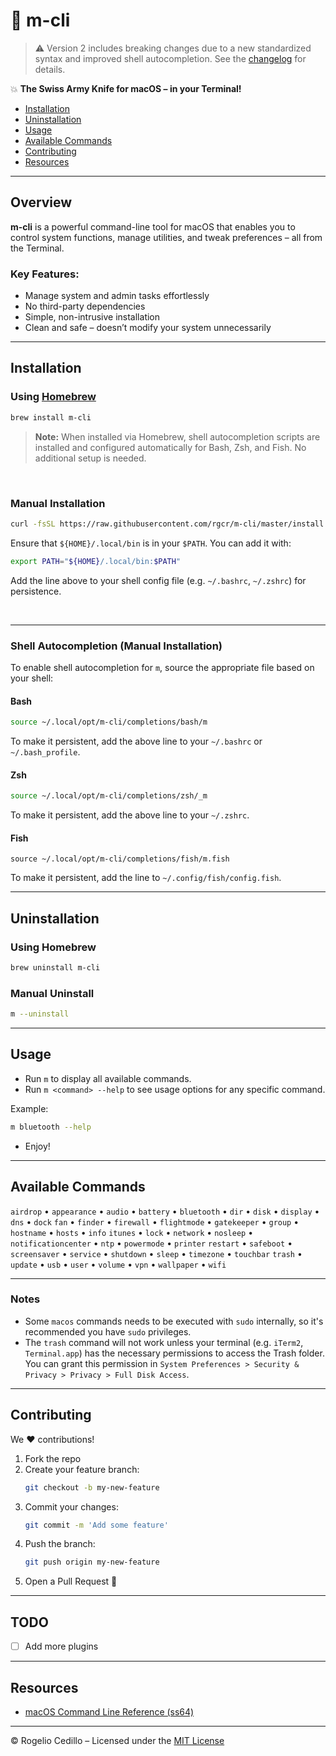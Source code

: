 #  m-cli

> ⚠️ Version 2 includes breaking changes due to a new standardized syntax and improved shell autocompletion.
> See the [changelog](CHANGELOG.md) for details.


💥 **The Swiss Army Knife for macOS – in your Terminal!**

- [Installation](#installation)
- [Uninstallation](#uninstallation)
- [Usage](#usage)
- [Available Commands](#available-commands)
- [Contributing](#contributing)
- [Resources](#resources)

---

## Overview

**m-cli** is a powerful command-line tool for macOS that enables you to control system functions, manage utilities, and tweak preferences – all from the Terminal.

### Key Features:
-  Manage system and admin tasks effortlessly
-  No third-party dependencies
-  Simple, non-intrusive installation
-  Clean and safe – doesn’t modify your system unnecessarily

---

## Installation

###  Using [Homebrew](https://brew.sh/)
```sh
brew install m-cli
```

> **Note:** When installed via Homebrew, shell autocompletion scripts are installed and configured automatically for Bash, Zsh, and Fish. No additional setup is needed.
<br/>

###  Manual Installation
```sh
curl -fsSL https://raw.githubusercontent.com/rgcr/m-cli/master/install.sh | bash
```

Ensure that `${HOME}/.local/bin` is in your `$PATH`. You can add it with:

```sh
export PATH="${HOME}/.local/bin:$PATH"
```

Add the line above to your shell config file (e.g. `~/.bashrc`, `~/.zshrc`) for persistence.

<br/>

---

### Shell Autocompletion (Manual Installation)

To enable shell autocompletion for `m`, source the appropriate file based on your shell:

#### Bash
```sh
source ~/.local/opt/m-cli/completions/bash/m
```

To make it persistent, add the above line to your `~/.bashrc` or `~/.bash_profile`.

#### Zsh
```sh
source ~/.local/opt/m-cli/completions/zsh/_m
```

To make it persistent, add the above line to your `~/.zshrc`.

#### Fish
```fish
source ~/.local/opt/m-cli/completions/fish/m.fish
```

To make it persistent, add the line to `~/.config/fish/config.fish`.

---

## Uninstallation

###  Using Homebrew
```sh
brew uninstall m-cli
```

### Manual Uninstall
```sh
m --uninstall
```

---

## Usage

- Run `m` to display all available commands.
- Run `m <command> --help` to see usage options for any specific command.

Example:
```sh
m bluetooth --help
```

- Enjoy!

---

## Available Commands

`airdrop` • `appearance` • `audio` • `battery` • `bluetooth` • `dir` • `disk` • `display` • `dns` • `dock`
`fan` • `finder` • `firewall` • `flightmode` • `gatekeeper` • `group` • `hostname` • `hosts` • `info`
`itunes` • `lock` • `network` • `nosleep` • `notificationcenter` • `ntp` • `powermode` • `printer`
`restart` • `safeboot` • `screensaver` • `service` • `shutdown` • `sleep` • `timezone` • `touchbar`
`trash` • `update` • `usb` • `user` • `volume` • `vpn` • `wallpaper` • `wifi`

---

### Notes
- Some `macos` commands needs to be executed with `sudo` internally, so it's recommended you have `sudo` privileges.
- The `trash` command will not work unless your terminal (e.g. `iTerm2`, `Terminal.app`) has the necessary permissions to access the Trash folder. You can grant this permission in `System Preferences > Security & Privacy > Privacy > Full Disk Access`.

---


## Contributing

We ❤️ contributions!

1. Fork the repo
2. Create your feature branch:
   ```sh
   git checkout -b my-new-feature
   ```
3. Commit your changes:
   ```sh
   git commit -m 'Add some feature'
   ```
4. Push the branch:
   ```sh
   git push origin my-new-feature
   ```
5. Open a Pull Request 🚀

---

## TODO
- [ ] Add more plugins

---

## Resources

- [macOS Command Line Reference (ss64)](https://ss64.com/osx/)

---

© Rogelio Cedillo – Licensed under the [MIT License](LICENSE.md)

